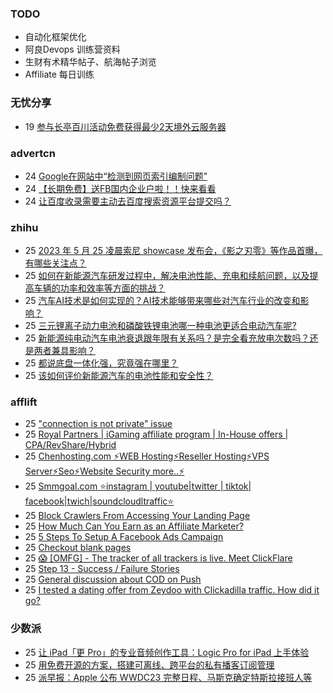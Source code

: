 ### TODO
-  自动化框架优化
-  阿良Devops 训练营资料
-  生财有术精华帖子、航海帖子浏览
-  Affiliate 每日训练

### 无忧分享
<!-- ruyo:START -->
-  19 [参与长亭百川活动免费获得最少2天境外云服务器](https://51.ruyo.net/18392.html)<!-- ruyo:END -->

### advertcn
<!-- advertcn:START -->
-  24 [Google在网站中“检测到网页索引编制问题”](https://www.advertcn.com/forum.php?mod=viewthread&tid=110534)
-  24 [【长期免费】送FB国内企业户啦！！快来看看](https://www.advertcn.com/forum.php?mod=viewthread&tid=110533)
-  24 [让百度收录需要主动去百度搜索资源平台提交吗？](https://www.advertcn.com/forum.php?mod=viewthread&tid=110527)<!-- advertcn:END -->

### zhihu
<!-- zhihu:START -->
-  25 [2023 年 5 月 25 凌晨索尼 showcase 发布会，《影之刃零》等作品首曝，有哪些关注点？](http://www.zhihu.com/question/602905025/answer/3043753796?utm_campaign=rss&utm_medium=rss&utm_source=rss&utm_content=title)
-  25 [如何在新能源汽车研发过程中，解决电池性能、充电和续航问题，以及提高车辆的功率和效率等方面的挑战？](http://www.zhihu.com/question/598835713/answer/3028242465?utm_campaign=rss&utm_medium=rss&utm_source=rss&utm_content=title)
-  25 [汽车AI技术是如何实现的？AI技术能够带来哪些对汽车行业的改变和影响？](http://www.zhihu.com/question/598871383/answer/3039310719?utm_campaign=rss&utm_medium=rss&utm_source=rss&utm_content=title)
-  25 [三元锂离子动力电池和磷酸铁锂电池哪一种电池更适合电动汽车呢?](http://www.zhihu.com/question/598995070/answer/3026937653?utm_campaign=rss&utm_medium=rss&utm_source=rss&utm_content=title)
-  25 [新能源纯电动汽车电池衰退跟年限有关系吗？是完全看充放电次数吗？还是两者兼具影响？](http://www.zhihu.com/question/510597598/answer/3014891730?utm_campaign=rss&utm_medium=rss&utm_source=rss&utm_content=title)
-  25 [都说底盘一体化强，究竟强在哪里？](http://www.zhihu.com/question/598596583/answer/3010905517?utm_campaign=rss&utm_medium=rss&utm_source=rss&utm_content=title)
-  25 [该如何评价新能源汽车的电池性能和安全性？](http://www.zhihu.com/question/53163627/answer/3008459139?utm_campaign=rss&utm_medium=rss&utm_source=rss&utm_content=title)<!-- zhihu:END -->

### afflift
<!-- afflift:START -->
-  25 [&quot;connection is not private&quot; issue](https://afflift.com/f/threads/connection-is-not-private-issue.11001/)
-  25 [Royal Partners | iGaming affiliate program | In-House offers | CPA/RevShare/Hybrid](https://afflift.com/f/threads/royal-partners-igaming-affiliate-program-in-house-offers-cpa-revshare-hybrid.10011/)
-  25 [Chenhosting.com ⚡WEB Hosting⚡Reseller Hosting⚡VPS Server⚡Seo⚡Website Security more..⚡](https://afflift.com/f/threads/chenhosting-com-%E2%9A%A1web-hosting%E2%9A%A1reseller-hosting%E2%9A%A1vps-server%E2%9A%A1seo%E2%9A%A1website-security-more-%E2%9A%A1.10653/)
-  25 [Smmgoal.com ⭐instagram | youtube|twitter | tiktok| facebook|twich|soundcloudltraffic⭐](https://afflift.com/f/threads/smmgoal-com-%E2%AD%90instagram-youtube-twitter-tiktok-facebook-twich-soundcloudltraffic%E2%AD%90.6393/)
-  25 [Block Crawlers From Accessing Your Landing Page](https://afflift.com/f/threads/block-crawlers-from-accessing-your-landing-page.10761/)
-  25 [How Much Can You Earn as an Affiliate Marketer?](https://afflift.com/f/threads/how-much-can-you-earn-as-an-affiliate-marketer.10984/)
-  25 [5 Steps To Setup A Facebook Ads Campaign](https://afflift.com/f/threads/5-steps-to-setup-a-facebook-ads-campaign.11002/)
-  25 [Checkout blank pages](https://afflift.com/f/threads/checkout-blank-pages.10811/)
-  25 [😱 [OMFG] - The tracker of all trackers is live. Meet ClickFlare](https://afflift.com/f/threads/%F0%9F%98%B1-omfg-the-tracker-of-all-trackers-is-live-meet-clickflare.9851/)
-  25 [Step 13 - Success / Failure Stories](https://afflift.com/f/threads/step-13-success-failure-stories.7484/)
-  25 [General discussion about COD on Push](https://afflift.com/f/threads/general-discussion-about-cod-on-push.10632/)
-  25 [I tested a dating offer from Zeydoo with Clickadilla traffic. How did it go?](https://afflift.com/f/threads/i-tested-a-dating-offer-from-zeydoo-with-clickadilla-traffic-how-did-it-go.10997/)<!-- afflift:END -->

### 少数派
<!-- sspai:START -->
-  25 [让 iPad「更 Pro」的专业音频创作工具：Logic Pro for iPad 上手体验](https://sspai.com/post/79996)
-  25 [用免费开源的方案，搭建可离线、跨平台的私有播客订阅管理](https://sspai.com/post/79917)
-  25 [派早报：Apple 公布 WWDC23 完整日程、马斯克确定特斯拉接班人等](https://sspai.com/post/79988)<!-- sspai:END -->
